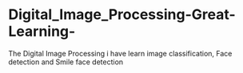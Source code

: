 # Digital_Image_Processing-Great-Learning-
The Digital Image Processing i have learn image classification, Face detection and Smile face detection 
